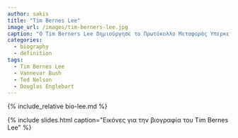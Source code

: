 ```yaml
---
author: sakis
title: "Tim Bernes Lee"
image_url: /images/tim-berners-lee.jpg
caption: "O Tim Berners Lee δημιούργησε το Πρωτόκολλο Μεταφοράς Υπερκειμένου (hypertext transfer protocol, http), δηλαδή τη "γλώσσα" επικοινωνίας των υπολογιστών στο Διαδίκτυο και, παράλληλα, επινόησε ένα τρόπο αναγνώρισης κάθε "εγγράφου", αποδίδοντάς του ένα μοναδικό παγκόσμιο αναγνωριστικό (Universal Resource Identifier), μαζί με ένα αναγνωριστικό διεύθυνσης."
categories:
  - biography
  - definition
tags:
  - Tim Bernes Lee
  - Vannevar Bush
  - Ted Nelson
  - Douglas Englebart
---
```


{% include_relative bio-lee.md %}

{% include slides.html caption="Εικόνες για την βιογραφία του Tim Bernes Lee" %}
